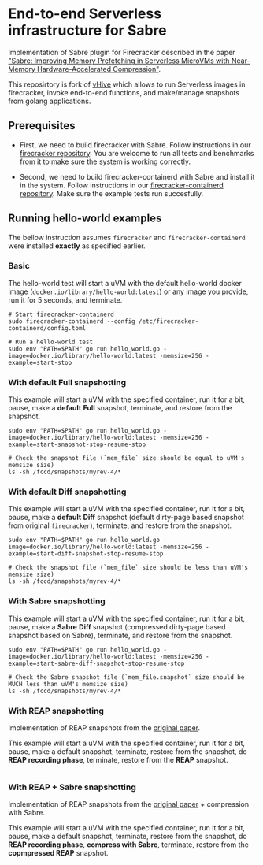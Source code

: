 # End-to-end Serverless infrastructure for Sabre

Implementation of Sabre plugin for Firecracker described in the paper ["Sabre: Improving Memory Prefetching in Serverless MicroVMs with Near-Memory Hardware-Accelerated Compression"]().

This reposirtory is fork of [vHive](https://github.com/vhive-serverless/vHive) which allows to run Serverless images in firecracker, invoke end-to-end functions, and make/manage snapshots from golang applications.


## Prerequisites

* First, we need to build firecracker with Sabre. Follow instructions in our [firecracker repository](https://github.com/barabanshek/firecracker/tree/sabre/sabre). You are welcome to run all tests and benchmarks from it to make sure the system is working correctly.

* Second, we need to build firecracker-containerd with Sabre and install it in the system. Follow instructions in our [firecracker-containerd repository](https://github.com/barabanshek/firecracker-containerd/tree/sabre/sabre). Make sure the example tests run succesfully.


## Running hello-world examples

The bellow instruction assumes `firecracker` and `firecracker-containerd` were installed **exactly** as specified earlier.

### Basic

The hello-world test will start a uVM with the default hello-world docker image (`docker.io/library/hello-world:latest`) or any image you provide, run it for 5 seconds, and terminate.

```
# Start firecracker-containerd
sudo firecracker-containerd --config /etc/firecracker-containerd/config.toml

# Run a hello-world test
sudo env "PATH=$PATH" go run hello_world.go -image=docker.io/library/hello-world:latest -memsize=256 -example=start-stop
```

### With default Full snapshotting

This example will start a uVM with the specified container, run it for a bit, pause, make a **default** **Full** snapshot, terminate, and restore from the snapshot.

```
sudo env "PATH=$PATH" go run hello_world.go -image=docker.io/library/hello-world:latest -memsize=256 -example=start-snapshot-stop-resume-stop

# Check the snapshot file (`mem_file` size should be equal to uVM's memsize size)
ls -sh /fccd/snapshots/myrev-4/*
```

### With default Diff snapshotting

This example will start a uVM with the specified container, run it for a bit, pause, make a **default** **Diff** snapshot (default dirty-page based snapshot from original `firecracker`), terminate, and restore from the snapshot.

```
sudo env "PATH=$PATH" go run hello_world.go -image=docker.io/library/hello-world:latest -memsize=256 -example=start-diff-snapshot-stop-resume-stop

# Check the snapshot file (`mem_file` size should be less than uVM's memsize size)
ls -sh /fccd/snapshots/myrev-4/*
```

### With Sabre snapshotting

This example will start a uVM with the specified container, run it for a bit, pause, make a **Sabre** **Diff** snapshot (compressed dirty-page based snapshot based on Sabre), terminate, and restore from the snapshot.

```
sudo env "PATH=$PATH" go run hello_world.go -image=docker.io/library/hello-world:latest -memsize=256 -example=start-sabre-diff-snapshot-stop-resume-stop

# Check the Sabre snapshot file (`mem_file.snapshot` size should be MUCH less than uVM's memsize size)
ls -sh /fccd/snapshots/myrev-4/*
```

### With REAP snapshotting

Implementation of REAP snapshots from the [original paper](https://dl.acm.org/doi/10.1145/3445814.3446714).

This example will start a uVM with the specified container, run it for a bit, pause, make a default snapshot, terminate, restore from the snapshot, do **REAP recording phase**, terminate, restore from the **REAP** snapshot.

```
```

### With REAP + Sabre snapshotting

Implementation of REAP snapshots from the [original paper](https://dl.acm.org/doi/10.1145/3445814.3446714) + compression with Sabre.

This example will start a uVM with the specified container, run it for a bit, pause, make a default snapshot, terminate, restore from the snapshot, do **REAP recording phase**, **compress with Sabre**, terminate, restore from the **copmpressed REAP** snapshot.

```
```
